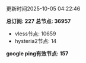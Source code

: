 更新时间2025-10-05 04:22:46

**总订阅: 227**
**总节点: 36957**
- vless节点: 10659
- hysteria2节点: 14

**google ping有效节点: 157**
